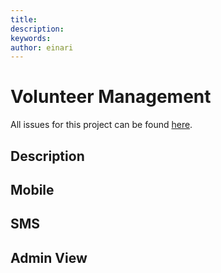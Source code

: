 ```yaml
---
title: 
description: 
keywords: 
author: einari
---
```

# Volunteer Management

All issues for this project can be found [here](https://github.com/IFRCGo/cbs/projects/2).

## Description

## Mobile

## SMS

## Admin View
